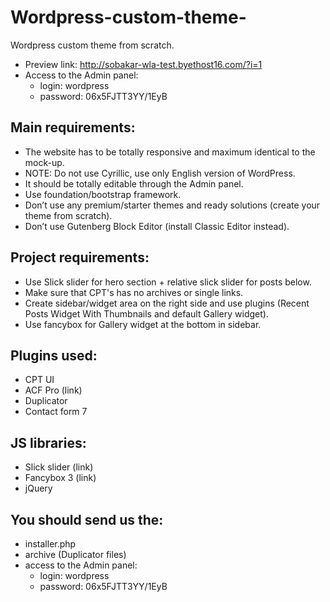 # Wordpress-custom-theme-
Wordpress custom theme from scratch.
- Preview link: http://sobakar-wla-test.byethost16.com/?i=1
- Access to the Admin panel: 
  - login: wordpress
  - password: 06x5FJTT3YY/1EyB

## Main requirements:
- The website has to be totally responsive and maximum identical to the mock-up.
- NOTE: Do not use Cyrillic, use only English version of WordPress.
- It should be totally editable through the Admin panel.
- Use foundation/bootstrap framework.
- Don’t use any premium/starter themes and ready solutions (create your theme from scratch).
- Don’t use Gutenberg Block Editor (install Classic Editor instead).

## Project requirements:
- Use Slick slider for hero section + relative slick slider for posts below.
- Make sure that CPT's has no archives or single links.
- Create sidebar/widget area on the right side and use plugins (Recent Posts Widget With Thumbnails and default Gallery widget).
- Use fancybox for Gallery widget at the bottom in sidebar.

## Plugins used:
- CPT UI
- ACF Pro (link)
- Duplicator
- Contact form 7

## JS libraries:
- Slick slider (link)
- Fancybox 3 (link)
- jQuery

## You should send us the:
- installer.php
- archive (Duplicator files)
- access to the Admin panel: 
  - login: wordpress
  - password: 06x5FJTT3YY/1EyB
  
